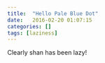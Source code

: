 ```yaml
---
title:  "Hello Pale Blue Dot"
date:   2016-02-20 01:07:15
categories: []
tags: [laziness]
---
```

Clearly shan has been lazy!